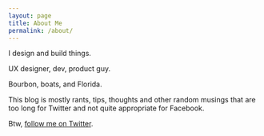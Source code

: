 ```yaml
---
layout: page
title: About Me
permalink: /about/
---
```


I design and build things. 

UX designer, dev, product guy.

Bourbon, boats, and Florida. 

This blog is mostly rants, tips, thoughts and other random musings that are too long for Twitter and not quite appropriate for Facebook.

Btw, [follow me on Twitter](http://www.twitter.com/jwd2a).
